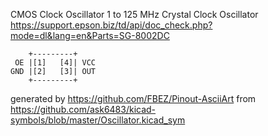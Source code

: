 CMOS Clock Oscillator 1 to 125 MHz
Crystal Clock Oscillator
https://support.epson.biz/td/api/doc_check.php?mode=dl&lang=en&Parts=SG-8002DC


	    +---------+
	 OE |[1]   [4]| VCC
	GND |[2]   [3]| OUT
	    +---------+


generated by https://github.com/FBEZ/Pinout-AsciiArt from https://github.com/ask6483/kicad-symbols/blob/master/Oscillator.kicad_sym